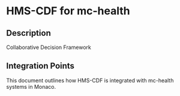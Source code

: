 # HMS-CDF for mc-health

## Description

Collaborative Decision Framework

## Integration Points

This document outlines how HMS-CDF is integrated with mc-health systems in Monaco.
